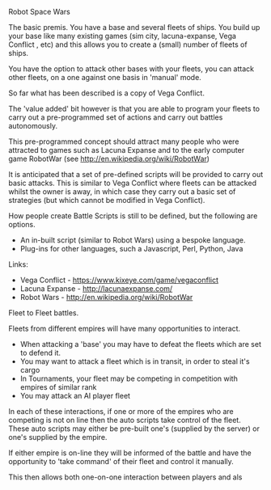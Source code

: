 Robot Space Wars

The basic premis. You have a base and several fleets of ships. You build up your base like many
existing games (sim city, lacuna-expanse, Vega Conflict , etc) and this allows you to create a (small)
number of fleets of ships.

You have the option to attack other bases with your fleets, you can attack other fleets, on a one
against one basis in 'manual' mode.

So far what has been described is a copy of Vega Conflict.

The 'value added' bit however is that you are able to program your fleets to carry out a
pre-programmed set of actions and carry out battles autonomously.

This pre-programmed concept should attract many people who were attracted to games such as Lacuna
Expanse and to the early computer game RobotWar (see http://en.wikipedia.org/wiki/RobotWar)

It is anticipated that a set of pre-defined scripts will be provided to carry out basic attacks.
This is similar to Vega Conflict where fleets can be attacked whilst the owner is away, in which case
they carry out a basic set of strategies (but which cannot be modified in Vega Conflict).

How people create Battle Scripts is still to be defined, but the following are options.

  * An in-built script (similar to Robot Wars) using a bespoke language.
  * Plug-ins for other languages, such a Javascript, Perl, Python, Java

Links:

  * Vega Conflict   - https://www.kixeye.com/game/vegaconflict
  * Lacuna Expanse  - http://lacunaexpanse.com/
  * Robot Wars      - http://en.wikipedia.org/wiki/RobotWar

Fleet to Fleet battles.

Fleets from different empires will have many opportunities to interact.

  * When attacking a 'base' you may have to defeat the fleets which are set to defend it.
  * You may want to attack a fleet which is in transit, in order to steal it's cargo
  * In Tournaments, your fleet may be competing in competition with empires of similar rank
  * You may attack an AI player fleet

In each of these interactions, if one or more of the empires who are competing is not on line
then the auto scripts take control of the fleet. These auto scripts may either be pre-built
one's (supplied by the server) or one's supplied by the empire.

If either empire is on-line they will be informed of the battle and have the opportunity to
'take command' of their fleet and control it manually.

This then allows both one-on-one interaction between players and als

